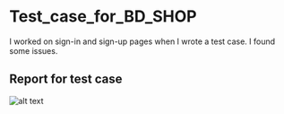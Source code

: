 # Test_case_for_BD_SHOP
I worked on sign-in and sign-up pages when I wrote a test case. I found some issues.

## Report for test case

![alt text](C:\Users\User\Desktop\Test-report.png)


